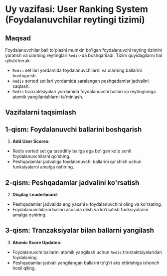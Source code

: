 # Uy vazifasi: User Ranking System (Foydalanuvchilar reytingi tizimi)

## Maqsad
Foydalanuvchilar ball to'plashi mumkin bo'lgan foydalanuvchi reyting tizimini yaratish va ularning reytinglari `Redis`-da boshqariladi. Tizim quyidagilarni hal qilishi kerak:

- `Redis` set lari yordamida foydalanuvchilarni va ularning ballarini boshqarish.
- `Redis` sorted set lari yordamida saralangan peshqadamlar jadvalini saqlash.
- `Redis` tranzaktsiyalari yordamida foydalanuvchi ballari va reytinglariga atomik yangilanishlarni ta'minlash.

## Vazifalarni taqsimlash
## 1-qism: Foydalanuvchi ballarini boshqarish
1. **Add User Scores**:
- Redis sorted set ga tasodifiy ballga ega bo'lgan ko'p sonli foydalanuvchilarni qo'shing.
- Peshqadamlar jadvaliga foydalanuvchi ballarini qo'shish uchun funksiyalarni amalga oshiring.

## 2-qism: Peshqadamlar jadvalini ko'rsatish
2. **Display Leaderboard**:
- Peshqadamlar jadvalida eng yaxshi `N` foydalanuvchini oling va ko'rsating.
- Foydalanuvchilarni ballari asosida olish va ko‘rsatish funksiyalarini amalga oshiring.

## 3-qism: Tranzaksiyalar bilan ballarni yangilash
3. **Atomic Score Updates**:
- Foydalanuvchi ballarini atomik yangilash uchun `Redis` tranzaktsiyalaridan foydalaning.
- Peshqadamlar jadvali yangilangan ballarni toʻgʻri aks ettirishiga ishonch hosil qiling.
